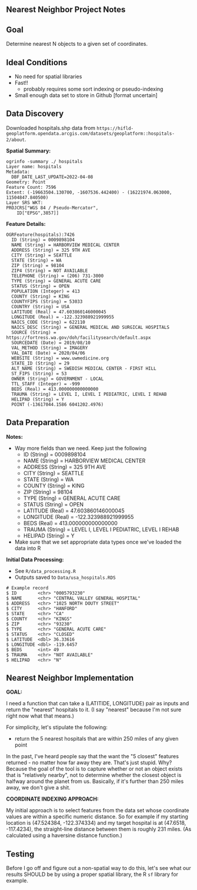 ## Nearest Neighbor Project Notes

## Goal

Determine nearest N objects to a given set of coordinates.

## Ideal Conditions

-   No need for spatial libraries
-   Fast!!
    -   probably requires some sort indexing or pseudo-indexing
-   Small enough data set to store in Github [format uncertain]

## Data Discovery

Downloaded hospitals.shp data from `https://hifld-geoplatform.opendata.arcgis.com/datasets/geoplatform::hospitals-2/about`.

**Spatial Summary:**

    ogrinfo -summary ./ hospitals
    Layer name: hospitals
    Metadata:
      DBF_DATE_LAST_UPDATE=2022-04-08
    Geometry: Point
    Feature Count: 7596
    Extent: (-19663504.130700, -1607536.442400) - (16221974.063000, 11504847.840500)
    Layer SRS WKT:
    PROJCRS["WGS 84 / Pseudo-Mercator",
        ID["EPSG",3857]]

**Feature Details:**

    OGRFeature(hospitals):7426
      ID (String) = 0009898104
      NAME (String) = HARBORVIEW MEDICAL CENTER
      ADDRESS (String) = 325 9TH AVE
      CITY (String) = SEATTLE
      STATE (String) = WA
      ZIP (String) = 98104
      ZIP4 (String) = NOT AVAILABLE
      TELEPHONE (String) = (206) 731-3000
      TYPE (String) = GENERAL ACUTE CARE
      STATUS (String) = OPEN
      POPULATION (Integer) = 413
      COUNTY (String) = KING
      COUNTYFIPS (String) = 53033
      COUNTRY (String) = USA
      LATITUDE (Real) = 47.603860146000045
      LONGITUDE (Real) = -122.323988921999955
      NAICS_CODE (String) = 622110
      NAICS_DESC (String) = GENERAL MEDICAL AND SURGICAL HOSPITALS
      SOURCE (String) = https://fortress.wa.gov/doh/facilitysearch/default.aspx
      SOURCEDATE (Date) = 2019/08/10
      VAL_METHOD (String) = IMAGERY
      VAL_DATE (Date) = 2020/04/06
      WEBSITE (String) = www.uwmedicine.org
      STATE_ID (String) = 29
      ALT_NAME (String) = SWEDISH MEDICAL CENTER - FIRST HILL
      ST_FIPS (String) = 53
      OWNER (String) = GOVERNMENT - LOCAL
      TTL_STAFF (Integer) = -999
      BEDS (Real) = 413.000000000000000
      TRAUMA (String) = LEVEL I, LEVEL I PEDIATRIC, LEVEL I REHAB
      HELIPAD (String) = Y
      POINT (-13617044.1586 6041202.4976)

## Data Preparation

**Notes:**

-   Way more fields than we need. Keep just the following
    -   ID (String) = 0009898104
    -   NAME (String) = HARBORVIEW MEDICAL CENTER
    -   ADDRESS (String) = 325 9TH AVE
    -   CITY (String) = SEATTLE
    -   STATE (String) = WA
    -   COUNTY (String) = KING
    -   ZIP (String) = 98104
    -   TYPE (String) = GENERAL ACUTE CARE
    -   STATUS (String) = OPEN
    -   LATITUDE (Real) = 47.603860146000045
    -   LONGITUDE (Real) = -122.323988921999955
    -   BEDS (Real) = 413.000000000000000
    -   TRAUMA (String) = LEVEL I, LEVEL I PEDIATRIC, LEVEL I REHAB
    -   HELIPAD (String) = Y
-   Make sure that we set appropriate data types once we've loaded the data into R

**Initial Data Processing:**

* See `R/data_processing.R`
* Outputs saved to `Data/usa_hospitals.RDS`
```
# Example record
$ ID        <chr> "0005793230"
$ NAME      <chr> "CENTRAL VALLEY GENERAL HOSPITAL"
$ ADDRESS   <chr> "1025 NORTH DOUTY STREET"
$ CITY      <chr> "HANFORD"
$ STATE     <chr> "CA"
$ COUNTY    <chr> "KINGS"
$ ZIP       <chr> "93230"
$ TYPE      <chr> "GENERAL ACUTE CARE"
$ STATUS    <chr> "CLOSED"
$ LATITUDE  <dbl> 36.33616
$ LONGITUDE <dbl> -119.6457
$ BEDS      <int> 49
$ TRAUMA    <chr> "NOT AVAILABLE"
$ HELIPAD   <chr> "N"
```

## Nearest Neighbor Implementation

__GOAL:__

I need a function that can take a (LATITIDE, LONGITUDE) pair as inputs and return the "nearest" hospitals to 
it.  (I say "nearest" because I'm not sure right now what that means.)  

For simplicity, let's stipulate the following:
  * return the 5 nearest hospitals that are within 250 miles of any given point

In the past, I've heard people say that the want the "5 closest" features returned - no matter how far away they are.  That's just stupid.  Why?  Because the goal of the tool is to capture whether or not an object exists that is "relatively nearby", not to determine whether the closest object is halfway around the planet from us.  Basically, if it's further than 250 miles away, we don't give a shit.

__COORDINATE INDEXING APPROACH:__

My initial approach is to select features from the data set whose coordinate values are within a specific numeric distance.  So for example if my starting location is (47.524384, -122.374334)  and my target hospital is at (47.6518, -117.4234), the straight-line distance between them is roughly 231 miles. (As calculated using a haversine distance function.)

## Testing

Before I go off and figure out a non-spatial way to do this, let's see what our results SHOULD be by using a proper spatial library, the R `sf` library for example.


